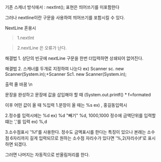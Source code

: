 기존 스캐너 방식에서 : nextInt(); 표현은 띄어쓰기를 미포함한다

그러나 nextline이란 구문을 사용하여 띄어쓰기를 포함시킬 수 있다.

NextLine 혼용시 
>1.nextInt 

>2.nextLine 은 오류가 난다.

해결법 1. 상단의 빈곳에 nextLine 구문을 한번 더입력하면 상쇄되어 없어진다.

해결법 2. 스캐너를 두개로 지정하여 나눈다
ex) Scanner sc. new Scanner(System.in);+Scanner Sc1. new Scanner(System.in);

출력 줄 바꿈 
\n

문장을 완성하고 문장에 값을 삽입해야 할 때 
(System.out.printf() * f=formated

이후 어떤 값이 올 때 %입력
1.문장이 올 때는 %s ex) , 홍길동입력시

2.정수를 입력시에는 %d ex) %d "빼기" %d, 1000,1000
  정수에 금액단위를 입력할 떄는 ','를 입력 ex) %,d

3.소수점표시
  '%f'를 사용한다. 정수도 금액표시를 한다는 특징이 있으나 본래는 소수점 6자리까지 길게 입력되므로 
  원하는 소수점 자리수가 있다면 '%,2(자리수)f'로 표시하면 되겠다.
  
  그러면 나머지는 자동적으로 반올림처리를 한다.
  
 
  




